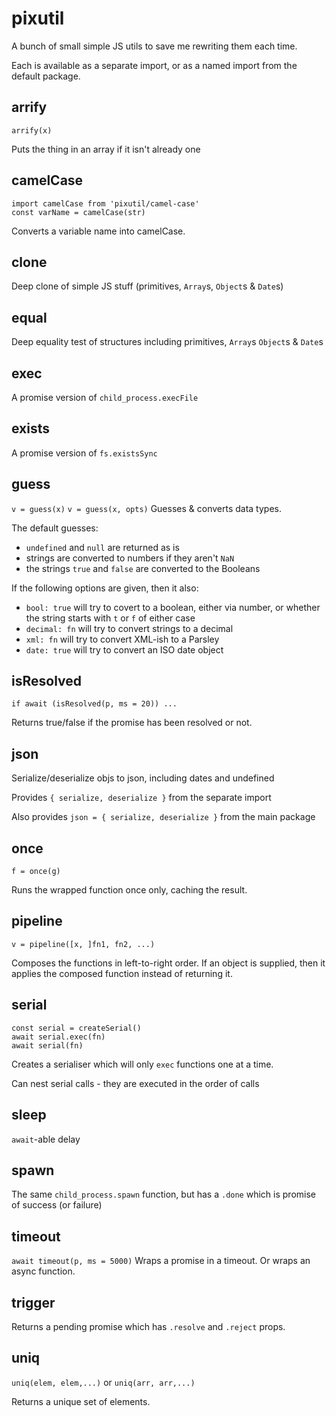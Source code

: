 # pixutil
A bunch of small simple JS utils to save me rewriting them each time.

Each is available as a separate import, or as a named import from the default package.

## arrify
`arrify(x)`

Puts the thing in an array if it isn't already one

## camelCase
```
import camelCase from 'pixutil/camel-case'
const varName = camelCase(str)
```

Converts a variable name into camelCase.

## clone

Deep clone of simple JS stuff (primitives, `Array`s, `Object`s & `Date`s)

## equal

Deep equality test of structures including primitives, `Array`s `Object`s  & `Date`s

## exec

A promise version of `child_process.execFile`

## exists

A promise version of `fs.existsSync`

## guess
`v = guess(x)`
`v = guess(x, opts)`
Guesses & converts data types.

The default guesses:
- `undefined` and `null` are returned as is
- strings are converted to numbers if they aren't `NaN`
- the strings `true` and `false` are converted to the Booleans

If the following options are given, then it also:
- `bool: true` will try to covert to a boolean, either via number, or whether the string starts with `t` or `f` of either case
- `decimal: fn` will try to convert strings to a decimal
- `xml: fn` will try to convert XML-ish to a Parsley
- `date: true` will try to convert an ISO date object

## isResolved
`if await (isResolved(p, ms = 20)) ...`

Returns true/false if the promise has been resolved or not.

## json

Serialize/deserialize objs to json, including dates and undefined

Provides `{ serialize, deserialize }` from the separate import

Also provides `json = { serialize, deserialize }` from the main package

## once
`f = once(g)`

Runs the wrapped function once only, caching the result.

## pipeline
`v = pipeline([x, ]fn1, fn2, ...)`

Composes the functions in left-to-right order.
If an object is supplied, then it applies the composed function instead of returning it.

## serial
```
const serial = createSerial()
await serial.exec(fn)
await serial(fn)
```

Creates a serialiser which will only `exec` functions one at a time.

Can nest serial calls - they are executed in the order of calls

## sleep

`await`-able delay

## spawn

The same `child_process.spawn` function, but has a `.done` which is promise of success (or failure)

## timeout
`await timeout(p, ms = 5000)`
Wraps a promise in a timeout. Or wraps an async function.

## trigger

Returns a pending promise which has `.resolve` and `.reject` props.

## uniq
`uniq(elem, elem,...)` or `uniq(arr, arr,...)`

Returns a unique set of elements.
